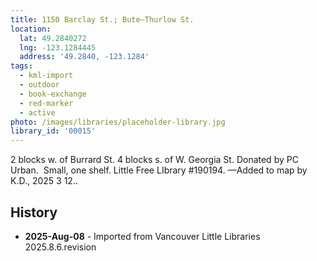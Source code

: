 ```yaml
---
title: 1150 Barclay St.; Bute—Thurlow St.
location:
  lat: 49.2840272
  lng: -123.1284445
  address: '49.2840, -123.1284'
tags:
  - kml-import
  - outdoor
  - book-exchange
  - red-marker
  - active
photo: /images/libraries/placeholder-library.jpg
library_id: '00015'
---
```

2 blocks w. of Burrard St.
4 blocks s. of W. Georgia St.
Donated by PC Urban.  Small, one shelf.
Little Free LIbrary #190194.
—Added to map by K.D., 2025 3 12..

## History
- **2025-Aug-08** - Imported from Vancouver Little Libraries 2025.8.6.revision
